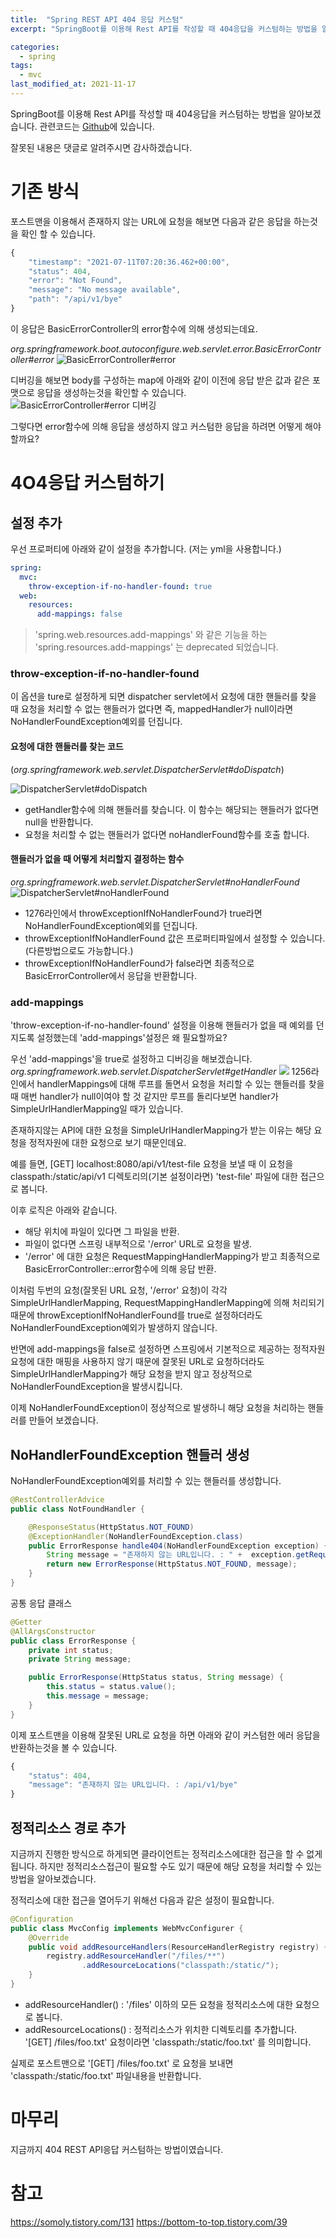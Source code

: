 ```yaml
---
title:  "Spring REST API 404 응답 커스텀"
excerpt: "SpringBoot를 이용해 Rest API를 작성할 때 404응답을 커스텀하는 방법을 알아보기"

categories:
  - spring
tags:
  - mvc
last_modified_at: 2021-11-17
---
```



SpringBoot를 이용해 Rest API를 작성할 때 404응답을 커스텀하는 방법을 알아보겠습니다. 관련코드는 [Github](https://github.com/ydh6226/blog-code/tree/master/RESTAPI-440-response-custom)에 있습니다.

잘못된 내용은 댓글로 알려주시면 감사하겠습니다.

# 기존 방식
포스트맨을 이용해서 존재하지 않는 URL에 요청을 해보면 다음과 같은 응답을 하는것을 확인 할 수 있습니다.
```javascript
{
    "timestamp": "2021-07-11T07:20:36.462+00:00",
    "status": 404,
    "error": "Not Found",
    "message": "No message available",
    "path": "/api/v1/bye"
}
```
이 응답은 BasicErrorController의 error함수에 의해 생성되는데요.

_org.springframework.boot.autoconfigure.web.servlet.error.BasicErrorController#error_
![BasicErrorController#error](https://images.velog.io/images/ydh6226/post/c560156a-9584-4947-8fec-7e83c7129a29/image.png)

디버깅을 해보면 body를 구성하는 map에 아래와 같이 이전에 응답 받은 값과 같은 포맷으로 응답을 생성하는것을 확인할 수 있습니다.
![BasicErrorController#error 디버깅](https://images.velog.io/images/ydh6226/post/7a53e885-047a-4497-8d83-867ddd978fc8/image.png)

그렇다면 error함수에 의해 응답을 생성하지 않고 커스텀한 응답을 하려면 어떻게 해야 할까요?

# 4O4응답 커스텀하기
## 설정 추가
우선 프로퍼티에 아래와 같이 설정을 추가합니다. (저는 yml을 사용합니다.)
```yml
spring:
  mvc:
    throw-exception-if-no-handler-found: true
  web:
    resources:
      add-mappings: false
```
>   'spring.web.resources.add-mappings' 와 같은 기능을 하는 'spring.resources.add-mappings' 는 deprecated 되었습니다.


### throw-exception-if-no-handler-found
이 옵션을 ture로 설정하게 되면 dispatcher servlet에서 요청에 대한 핸들러를 찾을 때 요청을 처리할 수 없는 핸들러가 없다면 즉, mappedHandler가 null이라면 NoHandlerFoundException예외를 던집니다.


#### 요청에 대한 핸들러를 찾는 코드
(_org.springframework.web.servlet.DispatcherServlet#doDispatch_)

![DispatcherServlet#doDispatch](https://images.velog.io/images/ydh6226/post/b67eeb34-a339-45b6-8149-c95ae4b8990e/image.png)

- getHandler함수에 의해 핸들러를 찾습니다. 이 함수는 해당되는 핸들러가 없다면 null을 반환합니다.
- 요청을 처리할 수 없는 핸들러가 없다면 noHandlerFound함수를 호출 합니다.

#### 핸들러가 없을 때 어떻게 처리할지 결정하는 함수

_org.springframework.web.servlet.DispatcherServlet#noHandlerFound_
![DispatcherServlet#noHandlerFound](https://images.velog.io/images/ydh6226/post/942d1208-b634-4434-ac1e-4559648f8397/image.png)

- 1276라인에서 throwExceptionIfNoHandlerFound가 true라면 NoHandlerFoundException예외를 던집니다.
- throwExceptionIfNoHandlerFound 값은 프로퍼티파일에서 설정할 수 있습니다.(다른방법으로도 가능합니다.)
- throwExceptionIfNoHandlerFound가 false라면 최종적으로 BasicErrorController에서 응답을 반환합니다.


### add-mappings
'throw-exception-if-no-handler-found' 설정을 이용해 핸들러가 없을 때 예외를 던지도록 설정했는데 'add-mappings'설정은 왜 필요할까요?

우선 'add-mappings'을 true로 설정하고 디버깅을 해보겠습니다.
_org.springframework.web.servlet.DispatcherServlet#getHandler_
![](https://images.velog.io/images/ydh6226/post/2df4bc27-d150-4ae6-a995-0349f68c25d7/image.png)
1256라인에서 handlerMappings에 대해 루프를 돌면서 요청을 처리할 수 있는 핸들러를 찾을 때 매번 handler가 null이여야 할 것 같지만 루프를 돌리다보면 handler가 SimpleUrlHandlerMapping일 때가 있습니다.

존재하지않는 API에 대한 요청을 SimpleUrlHandlerMapping가 받는 이유는 해당 요청을 정적자원에 대한 요청으로 보기 때문인데요.

예를 들면, [GET] localhost:8080/api/v1/test-file 요청을 보낼 때 이 요청을 classpath:/static/api/v1 디렉토리의(기본 설정이라면) 'test-file' 파일에 대한 접근으로 봅니다.

이후 로직은 아래와 같습니다.

- 해당 위치에 파일이 있다면 그 파일을 반환.
- 파일이 없다면 스프링 내부적으로 '/error' URL로 요청을 발생.
- '/error' 에 대한 요청은 RequestMappingHandlerMapping가 받고 최종적으로 BasicErrorController::error함수에 의해 응답 반환.

이처럼 두번의 요청(잘못된 URL 요청, '/error' 요청)이 각각 SimpleUrlHandlerMapping, RequestMappingHandlerMapping에 의해 처리되기 때문에 throwExceptionIfNoHandlerFound를 true로 설정하더라도 NoHandlerFoundException예외가 발생하지 않습니다.

반면에 add-mappings을 false로 설정하면 스프링에서 기본적으로 제공하는 정적자원요청에 대한 매핑을 사용하지 않기 때문에 잘못된 URL로 요청하더라도 SimpleUrlHandlerMapping가 해당 요청을 받지 않고 정상적으로 NoHandlerFoundException을 발생시킵니다.

이제 NoHandlerFoundException이 정상적으로 발생하니 해당 요청을 처리하는 핸들러를 만들어 보겠습니다.

## NoHandlerFoundException 핸들러 생성

NoHandlerFoundException예외를 처리할 수 있는 핸들러를 생성합니다.
```java
@RestControllerAdvice
public class NotFoundHandler {

    @ResponseStatus(HttpStatus.NOT_FOUND)
    @ExceptionHandler(NoHandlerFoundException.class)
    public ErrorResponse handle404(NoHandlerFoundException exception) {
        String message = "존재하지 않는 URL입니다. : " +  exception.getRequestURL();
        return new ErrorResponse(HttpStatus.NOT_FOUND, message);
    }
}
```

공통 응답 클래스
```java
@Getter
@AllArgsConstructor
public class ErrorResponse {
    private int status;
    private String message;

    public ErrorResponse(HttpStatus status, String message) {
        this.status = status.value();
        this.message = message;
    }
}
```

이제 포스트맨을 이용해 잘못된 URL로 요청을 하면 아래와 같이 커스텀한 에러 응답을 반환하는것을 볼 수 있습니다.
```javascript
{
    "status": 404,
    "message": "존재하지 않는 URL입니다. : /api/v1/bye"
}
```

## 정적리소스 경로 추가
지금까지 진행한 방식으로 하게되면 클라이언트는 정적리소스에대한 접근을 할 수 없게됩니다.
하지만 정적리소스접근이 필요할 수도 있기 때문에 해당 요청을 처리할 수 있는 방법을 알아보겠습니다.

정적리소에 대한 접근을 열어두기 위해선 다음과 같은 설정이 필요합니다.
```java
@Configuration
public class MvcConfig implements WebMvcConfigurer {
    @Override
    public void addResourceHandlers(ResourceHandlerRegistry registry) {
        registry.addResourceHandler("/files/**")
                .addResourceLocations("classpath:/static/");
    }
}
```
- addResourceHandler() : '/files' 이하의 모든 요청을 정적리소스에 대한 요청으로 봅니다.
- addResourceLocations() : 정적리소스가 위치한 디렉토리를 추가합니다. '[GET] /files/foo.txt' 요청이라면 'classpath:/static/foo.txt' 를 의미합니다.

실제로 포스트맨으로 '[GET] /files/foo.txt' 로 요청을 보내면 'classpath:/static/foo.txt' 파일내용을 반환합니다.

# 마무리
지금까지 404 REST API응답 커스텀하는 방법이였습니다.


# 참고
https://somoly.tistory.com/131
https://bottom-to-top.tistory.com/39




